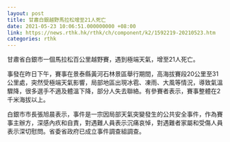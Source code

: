 ```yaml
---
layout: post
title: 甘肅白銀越野馬拉松增至21人死亡
date: 2021-05-23 10:06:51.000000000 +08:00
link: https://news.rthk.hk/rthk/ch/component/k2/1592219-20210523.htm
categories: rthk
---
```


甘肅省白銀市一個馬拉松百公里越野賽，遇到極端天氣，增至21人死亡。

事發在昨日下午，賽事在景泰縣黃河石林景區舉行期間，高海拔賽段20公里至31公里處，突然受極端天氣影響，局部地區出現冰雹、凍雨、大風等情況，導致氣溫驟降，很多選手不適及體溫下降，部分人失去聯絡。有參賽者表示，賽事整體在2千米海拔以上。

白銀市市長張旭晨表示，事件是一宗因局部天氣突變發生的公共安全事件，作為賽事主辦方，深感內疚和自責，對遇難人員表示沉痛哀悼，對遇難者家屬和受傷人員表示深切慰問。省委省政府已成立事件調查組調查。
